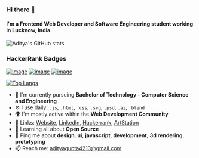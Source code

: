 ### Hi there 👋
#### I'm a Frontend Web Developer and Software Engineering student working in Lucknow, India.

![Aditya's GitHub stats](https://github-readme-stats.vercel.app/api?username=adityagupta4213&show_icons=true&theme=radical&count_private=true&include_all_commits=true&hide=contribs,stars)

### HackerRank Badges
[![image](https://res.cloudinary.com/daemonad/image/upload/v1633277631/problem-solving_level_3_stars_5_linkedin-87839cf294_e1mzny.png)](https://www.hackerrank.com/daemonad) 
[![image](https://raw.githubusercontent.com/nathan-abela/HackerRank-Solutions/master/Badges/10_days_of_javascript_5_star.png)](https://www.hackerrank.com/daemonad)
[![image](https://res.cloudinary.com/daemonad/image/upload/v1633450747/EPY0YNgX4AEAprb_f8ovpj.png)](https://www.hackerrank.com/daemonad)

[![Top Langs](https://github-readme-stats.vercel.app/api/top-langs/?username=anuraghazra&layout=compact)](https://github.com/anuraghazra/github-readme-stats)

- 🏢 I'm currently pursuing **Bachelor of Technology - Computer Science and Engineering**
- ⚙️ I use daily: `.js`, `.html`, `.css`, `.svg`, `.psd`, `.ai`, `.blend`
- 🌍 I'm mostly active within the **Web Development Community**
- 🔗 Links: [Website](https://adityagupta4213.github.io), [LinkedIn](https://www.linkedin.com/in/aditya-jayant-gupta/), [Hackerrank](https://www.hackerrank.com/daemonad), [ArtStation](https://www.artstation.com/adityajayantgupta4213)
- 🌱 Learning all about **Open Source**
- 💬 Ping me about **design**, **ui**, **javascript**, **development**, **3d rendering**, **prototyping**
- 📫 Reach me: [adityagupta4213@gmail.com](mailto:adityagupta4213@gmail.com)
